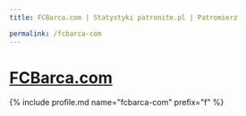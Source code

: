 ```yaml
---
title: FCBarca.com | Statystyki patronite.pl | Patromierz

permalink: /fcbarca-com
---
```


# [FCBarca.com](https://patronite.pl/fcbarca-com)

{% include profile.md name="fcbarca-com" prefix="f" %}
